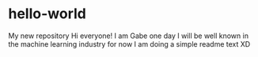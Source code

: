 # hello-world
My new repository
Hi everyone! I am Gabe one day I will be well known in the machine learning industry for now I am doing a simple readme text XD
